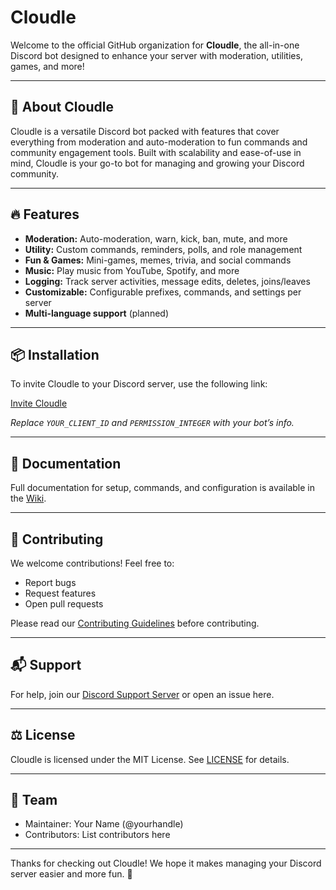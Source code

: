 # Cloudle

Welcome to the official GitHub organization for **Cloudle**, the all-in-one Discord bot designed to enhance your server with moderation, utilities, games, and more!

---

## 🚀 About Cloudle

Cloudle is a versatile Discord bot packed with features that cover everything from moderation and auto-moderation to fun commands and community engagement tools. Built with scalability and ease-of-use in mind, Cloudle is your go-to bot for managing and growing your Discord community.

---

## 🔥 Features

- **Moderation:** Auto-moderation, warn, kick, ban, mute, and more  
- **Utility:** Custom commands, reminders, polls, and role management  
- **Fun & Games:** Mini-games, memes, trivia, and social commands  
- **Music:** Play music from YouTube, Spotify, and more  
- **Logging:** Track server activities, message edits, deletes, joins/leaves  
- **Customizable:** Configurable prefixes, commands, and settings per server  
- **Multi-language support** (planned)

---

## 📦 Installation

To invite Cloudle to your Discord server, use the following link:

[Invite Cloudle](https://discord.com/oauth2/authorize?client_id=YOUR_CLIENT_ID&scope=bot+applications.commands&permissions=PERMISSION_INTEGER)

*Replace `YOUR_CLIENT_ID` and `PERMISSION_INTEGER` with your bot’s info.*

---

## 📖 Documentation

Full documentation for setup, commands, and configuration is available in the [Wiki](https://github.com/YourOrgName/Cloudle/wiki).

---

## 🤝 Contributing

We welcome contributions! Feel free to:

- Report bugs  
- Request features  
- Open pull requests

Please read our [Contributing Guidelines](CONTRIBUTING.md) before contributing.

---

## 📬 Support

For help, join our [Discord Support Server](https://discord.gg/YOUR_INVITE_LINK) or open an issue here.

---

## ⚖️ License

Cloudle is licensed under the MIT License. See [LICENSE](LICENSE) for details.

---

## 👥 Team

- Maintainer: Your Name (@yourhandle)  
- Contributors: List contributors here

---

Thanks for checking out Cloudle! We hope it makes managing your Discord server easier and more fun. 🎉
